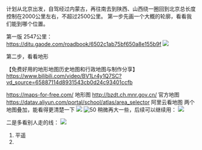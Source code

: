计划从北京出发，自驾经过内蒙古，再往南去到陕西、山西绕一圈回到北京总长度控制在2000公里左右，不超过2500公里。
第一步先画一个大概的轮廓，看看我们能到哪个位置。

第一版 2547公里： https://ditu.gaode.com/roadbook/6502c1ab75bf650a8e155b9f
![](note/files/Pasted%20image%2020230914162735.png)

第二步，看看地形

【免费好用的地形地图历史地图和行政地图与制作分享】 https://www.bilibili.com/video/BV1Lr4y1Q7SC?vd_source=65887114d8931543cb0d24c93401ccfb 

https://maps-for-free.com/ 地形图
http://bzdt.ch.mnr.gov.cn/ 官方地图
https://datav.aliyun.com/portal/school/atlas/area_selector 阿里云看地图
两个地图叠加，能看得更清楚一下
![](note/files/Pasted%20image%2020230914171401.png)
![50](note/files/Pasted%20image%2020230914171629.png)
稍微再大一些，后续可以继续用： ![](note/files/Pasted%20image%2020230914173047.png)

二是多看别人走的线：
![](note/files/Pasted%20image%2020230914192401.png)

1. 平遥
2. 